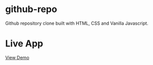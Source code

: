 # github-repo
Github repository clone built with HTML, CSS and Vanilla Javascript.

# Live App
[View Demo](https://github-repo-okeibunor.netlify.app)
